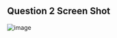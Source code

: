 ## Question 2 Screen Shot
![image](https://github.com/kinshukgoel4/20311A1936/assets/98045941/c5dd7a54-101c-486f-a685-0c3d44f08d89)
